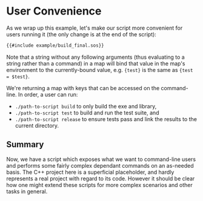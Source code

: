 # User Convenience

As we wrap up this example, let's make our script more convenient for users
running it (the only change is at the end of the script):

```sh
{{#include example/build_final.sos}}
```

Note that a string without any following arguments (thus evaluating to a string
rather than a command) in a map will bind that value in the map's environment to
the currently-bound value, e.g. `{test}` is the same as `{test = $test}`.

We're returning a map with keys that can be accessed on the command-line. In
order, a user can run:
* `./path-to-script build` to only build the exe and library,
* `./path-to-script test` to build and run the test suite, and
* `./path-to-script release` to ensure tests pass and link the results to the current
  directory.

## Summary
Now, we have a script which exposes what we want to command-line users and
performs some fairly complex dependant commands on an as-needed basis. The C++
project here is a superficial placeholder, and hardly represents a real project
with regard to its code. However it should be clear how one might extend these
scripts for more complex scenarios and other tasks in general.

